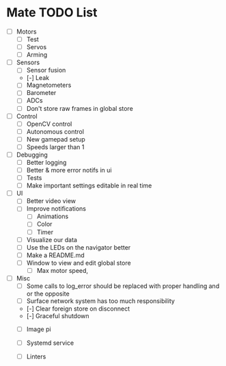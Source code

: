 # Mate TODO List

- [ ] Motors
  - [ ] Test
  - [ ] Servos
  - [ ] Arming
- [ ] Sensors
  - [ ] Sensor fusion
  - [-] Leak
  - [ ] Magnetometers
  - [ ] Barometer
  - [ ] ADCs
  - [ ] Don't store raw frames in global store
- [ ] Control
  - [ ] OpenCV control
  - [ ] Autonomous control
  - [ ] New gamepad setup
  - [ ] Speeds larger than 1
- [ ] Debugging
  - [ ] Better logging
  - [ ] Better & more error notifs in ui
  - [ ] Tests
  - [ ] Make important settings editable in real time
- [ ] UI
  - [ ] Better video view
  - [ ] Improve notifications
    - [ ] Animations
    - [ ] Color
    - [ ] Timer
  - [ ] Visualize our data
  - [ ] Use the LEDs on the navigator better
  - [ ] Make a README.md
  - [ ] Window to view and edit global store
    - [ ] Max motor speed, 
- [ ] Misc
  - [ ] Some calls to log_error should be replaced with proper handling and or the opposite
  - [ ] Surface network system has too much responsibility
  - [-] Clear foreign store on disconnect
  - [-] Graceful shutdown
  - [ ] Image pi
  - [ ] Systemd service
  - [ ] Linters

